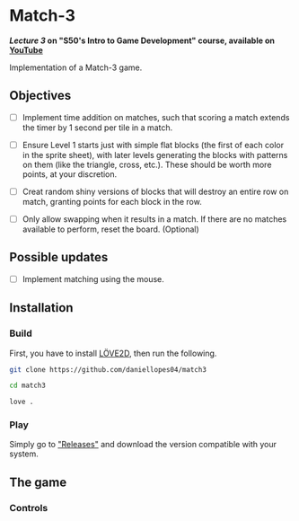 # Match-3

***Lecture 3* on "S50's Intro to Game Development" course, available on [YouTube](https://www.youtube.com/playlist?list=PLWKjhJtqVAbluXJKKbCIb4xd7fcRkpzoz)**
 
Implementation of a Match-3 game.

## Objectives

- [ ] Implement time addition on matches, such that scoring a match extends the timer by 1 second per tile in a match.
- [ ] Ensure Level 1 starts just with simple flat blocks (the first of each color in the sprite sheet), with later levels generating the blocks with patterns on them (like the triangle, cross, etc.). These should be worth more points, at your discretion.
- [ ] Creat random shiny versions of blocks that will destroy an entire row on match, granting points for each block in the row.
- [ ] Only allow swapping when it results in a match. If there are no matches available to perform, reset the board.
    (Optional) 


## Possible updates

- [ ] Implement matching using the mouse.

## Installation

### Build

First, you have to install [LÖVE2D](https://love2d.org/), then run the following.

```bash
git clone https://github.com/daniellopes04/match3
```
```bash
cd match3
```
```bash
love .
```

### Play

Simply go to ["Releases"](https://github.com/daniellopes04/match3/releases) and download the version compatible with your system.

## The game

### Controls
